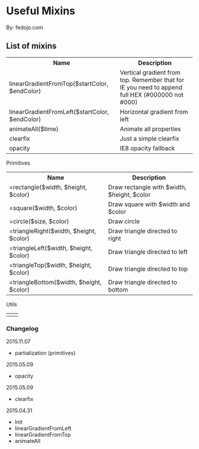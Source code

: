 # Useful Mixins

By: fedojo.com

## List of mixins

<table>
<tr>
	<th>Name</th>
	<th>Description</th>
</tr>
<tr>
	<td>linearGradientFromTop($startColor, $endColor)</td>
	<td>Vertical gradient from top. Remember that for IE you need to append full HEX (#000000 not #000)</td>
</tr>
<tr>
	<td>linearGradientFromLeft($startColor, $endColor)</td>
	<td>Horizontal gradient from left</td>
</tr>
<tr>
	<td>animateAll($time)</td>
	<td>Animate all properties</td>
</tr>
<tr>
	<td>clearfix</td>
	<td>Just a simple clearfix</td>
</tr>
<tr>
	<td>opacity</td>
	<td>IE8 opacity fallback</td>
</tr>
</table>

Primitives
<table>
<tr>
	<th>Name</th>
	<th>Description</th>
</tr>
<tr>
	<td>=rectangle($width, $height, $color)</td>
	<td>Draw rectangle with $width, $height, $color</td>
</tr>
<tr>
	<td>=square($width, $color)</td>
	<td>Draw square with $width and $color</td>
</tr>
<tr>
	<td>=circle($size, $color)</td>
	<td>Draw circle</td>
</tr>
<tr>
	<td>=triangleRight($width, $height, $color)</td>
	<td>Draw triangle directed to right</td>
</tr>
<tr>
	<td>=triangleLeft($width, $height, $color)</td>
	<td>Draw triangle directed to left</td>
</tr>
<tr>
	<td>=triangleTop($width, $height, $color)</td>
	<td>Draw triangle directed to top</td>
</tr>
<tr>
	<td>=triangleBottom($width, $height, $color)</td>
	<td>Draw triangle directed to bottom</td>
</tr>
</table>

Utils

<table>
<tr>
	<td></td>
	<td></td>
</tr>
</table>

### Changelog
2015.11.07
- partialization (primitives)

2015.05.09
- opacity

2015.05.09
- clearfix

2015.04.31
- Init
- linearGradientFromLeft
- linearGradientFromTop
- animateAll
